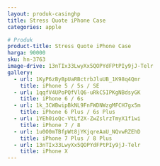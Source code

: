 ```yaml
---
layout: produk-casinghp
title: Stress Quote iPhone Case
categories: apple

# Produk
product-title: Stress Quote iPhone Case
harga: 90000
sku: hn-3763
image-drive: 13nTIx33LwyXx5QOPYdFPtPIy9jJ-Telr
gallery:
  - url: 1KyP6zByBpUaRBctrbJluUB_1K98q4Qmr
    title: iPhone 5 / 5s / SE
  - url: 1qqfV4UPoPQfVlQ6-uRkC5IPKgNBdsyGK
    title: iPhone 6 / 6s
  - url: 1k_3CWBwipBkNL9FnFWDNWzgMFCH7gx5m
    title: iPhone 6 Plus / 6s Plus
  - url: 1YEh0ioQc-VtLf2X-ZwZslrzTmyX1f1wi
    title: iPhone 7 / 8
  - url: 1u0O0mTBfpWt8jYKjqreAaU_NQvwRZEhD
    title: iPhone 7 Plus / 8 Plus
  - url: 13nTIx33LwyXx5QOPYdFPtPIy9jJ-Telr
    title: iPhone X
---
```

